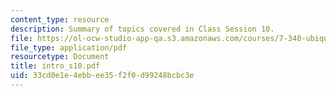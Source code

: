 ```yaml
---
content_type: resource
description: Summary of topics covered in Class Session 10.
file: https://ol-ocw-studio-app-qa.s3.amazonaws.com/courses/7-340-ubiquitination-the-proteasome-and-human-disease-fall-2004/33cd0e1e4ebbee35f2f0d99248bcbc3e_intro_s10.pdf
file_type: application/pdf
resourcetype: Document
title: intro_s10.pdf
uid: 33cd0e1e-4ebb-ee35-f2f0-d99248bcbc3e
---
```

